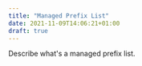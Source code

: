 ```yaml
---
title: "Managed Prefix List"
date: 2021-11-09T14:06:21+01:00
draft: true
---
```


Describe what's a managed prefix list.